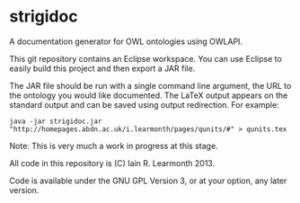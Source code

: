 strigidoc
=========

A documentation generator for OWL ontologies using OWLAPI.

This git repository contains an Eclipse workspace. You can use Eclipse to easily build this project and then export a JAR file.

The JAR file should be run with a single command line argument, the URL to the ontology you would like documented. The LaTeX output appears on the standard output and can be saved using output redirection. For example:

    java -jar strigidoc.jar "http://homepages.abdn.ac.uk/i.learmonth/pages/qunits/#" > qunits.tex

Note: This is very much a work in progress at this stage.

All code in this repository is (C) Iain R. Learmonth 2013.

Code is available under the GNU GPL Version 3, or at your option, any later version.

